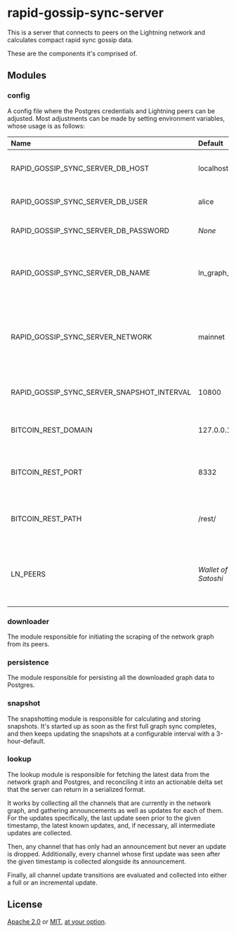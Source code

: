 # rapid-gossip-sync-server

This is a server that connects to peers on the Lightning network and calculates compact rapid sync
gossip data.

These are the components it's comprised of.

## Modules

### config

A config file where the Postgres credentials and Lightning peers can be adjusted. Most adjustments
can be made by setting environment variables, whose usage is as follows:

| Name                                       | Default             | Description                                                                                                |
|:-------------------------------------------|:--------------------|:-----------------------------------------------------------------------------------------------------------|
| RAPID_GOSSIP_SYNC_SERVER_DB_HOST           | localhost           | Domain of the Postgres database                                                                            |
| RAPID_GOSSIP_SYNC_SERVER_DB_USER           | alice               | Username to access Postgres                                                                                |
| RAPID_GOSSIP_SYNC_SERVER_DB_PASSWORD       | _None_              | Password to access Postgres                                                                                |
| RAPID_GOSSIP_SYNC_SERVER_DB_NAME           | ln_graph_sync       | Name of the database to be used for gossip storage                                                         |
| RAPID_GOSSIP_SYNC_SERVER_NETWORK           | mainnet             | Network to operate in. Possible values are mainnet, testnet, signet, regtest                               |
| RAPID_GOSSIP_SYNC_SERVER_SNAPSHOT_INTERVAL | 10800               | The interval in seconds between snapshots                                                                  |
| BITCOIN_REST_DOMAIN                        | 127.0.0.1           | Domain of the [bitcoind REST server](https://github.com/bitcoin/bitcoin/blob/master/doc/REST-interface.md) |
| BITCOIN_REST_PORT                          | 8332                | HTTP port of the bitcoind REST server                                                                      |
| BITCOIN_REST_PATH                          | /rest/              | Path infix to access the bitcoind REST endpoints                                                           |
| LN_PEERS                                   | _Wallet of Satoshi_ | Line separated list of LN peers to use for retrieving gossip                                              |

### downloader

The module responsible for initiating the scraping of the network graph from its peers.

### persistence

The module responsible for persisting all the downloaded graph data to Postgres.

### snapshot

The snapshotting module is responsible for calculating and storing snapshots. It's started up
as soon as the first full graph sync completes, and then keeps updating the snapshots at a
configurable interval with a 3-hour-default.

### lookup

The lookup module is responsible for fetching the latest data from the network graph and Postgres,
and reconciling it into an actionable delta set that the server can return in a serialized format.

It works by collecting all the channels that are currently in the network graph, and gathering
announcements as well as updates for each of them. For the updates specifically, the last update
seen prior to the given timestamp, the latest known updates, and, if necessary, all intermediate
updates are collected.

Then, any channel that has only had an announcement but never an update is dropped. Additionally,
every channel whose first update was seen after the given timestamp is collected alongside its
announcement.

Finally, all channel update transitions are evaluated and collected into either a full or an
incremental update.

## License

[Apache 2.0](LICENSE-APACHE.md) or [MIT](LICENSE-MIT.md), [at your option](LICENSE.md).

